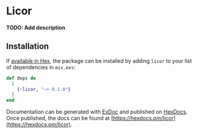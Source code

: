 # Licor

**TODO: Add description**

## Installation

If [available in Hex](https://hex.pm/docs/publish), the package can be installed
by adding `licor` to your list of dependencies in `mix.exs`:

```elixir
def deps do
  [
    {:licor, "~> 0.1.0"}
  ]
end
```

Documentation can be generated with [ExDoc](https://github.com/elixir-lang/ex_doc)
and published on [HexDocs](https://hexdocs.pm). Once published, the docs can
be found at [https://hexdocs.pm/licor](https://hexdocs.pm/licor).

